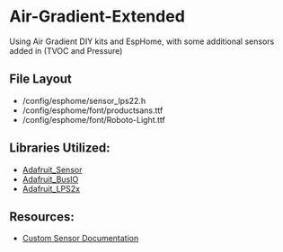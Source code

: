 # Air-Gradient-Extended
Using Air Gradient DIY kits and EspHome, with some additional sensors added in (TVOC and Pressure)

## 

## File Layout

- /config/esphome/sensor_lps22.h
- /config/esphome/font/productsans.ttf
- /config/esphome/font/Roboto-Light.ttf

## Libraries Utilized:

- [Adafruit_Sensor](https://github.com/adafruit/Adafruit_Sensor.git)
- [Adafruit_BusIO](https://github.com/adafruit/Adafruit_BusIO.git)
- [Adafruit_LPS2x](https://github.com/adafruit/Adafruit_LPS2X.git)

## Resources:

- [Custom Sensor Documentation](https://esphome.io/components/sensor/custom.html)

